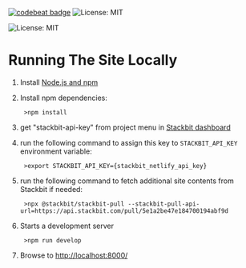 [![codebeat badge](https://codebeat.co/badges/75f9430c-aa10-4988-a6c3-9002d270cf2e)](https://codebeat.co/projects/github-com-edwinnduti-dev-to-static-site-master) ![License: MIT](https://img.shields.io/badge/Blog-Personal-blue.svg)

![License: MIT](https://img.shields.io/badge/Site%20name-edwinnduti.com-red.svg)

# Running The Site Locally

1. Install [Node.js and npm](https://nodejs.org/en/)

1. Install npm dependencies:

        >npm install

1. get "stackbit-api-key" from project menu in [Stackbit dashboard](https://app.stackbit.com/dashboard)

1. run the following command to assign this key to `STACKBIT_API_KEY` environment variable:

        >export STACKBIT_API_KEY={stackbit_netlify_api_key}

1. run the following command to fetch additional site contents from Stackbit if needed:

        >npx @stackbit/stackbit-pull --stackbit-pull-api-url=https://api.stackbit.com/pull/5e1a2be47e184700194abf9d

1. Starts a development server

        >npm run develop

1. Browse to [http://localhost:8000/](http://localhost:8000/)
